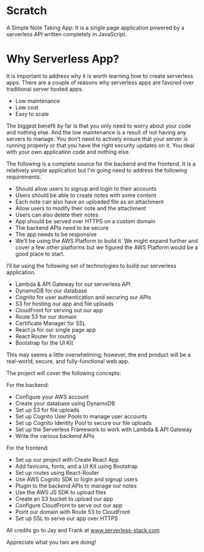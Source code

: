 # Scratch
A Simple Note Taking App: It is a single page application powered by a serverless API written completely in JavaScript. 

# Why Serverless App?
It is important to address why it is worth learning how to create serverless apps. There are a couple of reasons why serverless apps are favored over traditional server hosted apps.

- Low maintenance
- Low cost
- Easy to scale

The biggest benefit by far is that you only need to worry about your code and nothing else. And the low maintenance is a result of not having any servers to manage. You don’t need to actively ensure that your server is running properly or that you have the right security updates on it. You deal with your own application code and nothing else.


The following is a complete source for the backend and the frontend. It is a relatively simple application but I'm going need to address the following requirements.

- Should allow users to signup and login to their accounts
- Users should be able to create notes with some content
- Each note can also have an uploaded file as an attachment
- Allow users to modify their note and the attachment
- Users can also delete their notes
- App should be served over HTTPS on a custom domain
- The backend APIs need to be secure
- The app needs to be responsive
- We’ll be using the AWS Platform to build it. We might expand further and cover a few other platforms but we figured the AWS Platform would be a good place to start. 

I’ll be using the following set of technologies to build our serverless application.

- Lambda & API Gateway for our serverless API
- DynamoDB for our database
- Cognito for user authentication and securing our APIs
- S3 for hosting our app and file uploads
- CloudFront for serving out our app
- Route 53 for our domain
- Certificate Manager for SSL
- React.js for our single page app
- React Router for routing
- Bootstrap for the UI Kit

This may seems a little overwhelming; however, the end product will be a real-world, secure, and fully-functional web app. 

The project will cover the following concepts:

For the backend:

- Configure your AWS account
- Create your database using DynamoDB
- Set up S3 for file uploads
- Set up Cognito User Pools to manage user accounts
- Set up Cognito Identity Pool to secure our file uploads
- Set up the Serverless Framework to work with Lambda & API Gateway
- Write the various backend APIs

For the frontend:

- Set up our project with Create React App
- Add favicons, fonts, and a UI Kit using Bootstrap
- Set up routes using React-Router
- Use AWS Cognito SDK to login and signup users
- Plugin to the backend APIs to manage our notes
- Use the AWS JS SDK to upload files
- Create an S3 bucket to upload our app
- Configure CloudFront to serve out our app
- Point our domain with Route 53 to CloudFront
- Set up SSL to serve our app over HTTPS

All credits go to Jay and Frank at www.serverless-stack.com

Appreciate what you two are doing!
